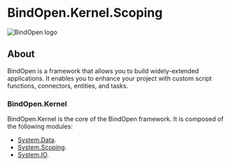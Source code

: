 # BindOpen.Kernel.Scoping

![BindOpen logo](https://storage.bindopen.org/img/logos/logo_bindopen.png)


## About

BindOpen is a framework that allows you to build widely-extended applications. It enables you to enhance your project with custom script functions, connectors, entities, and tasks.

### BindOpen.Kernel

BindOpen.Kernel is the core of the BindOpen framework. It is composed of the following modules:

* [System.Data](https://github.com/bindopen/BindOpen.Kernel/blob/master/docs/bindopen-system-data.md).
* [System.Scoping](https://github.com/bindopen/BindOpen.Kernel/blob/master/docs/bindopen-system-scoping.md).
* [System.IO](https://github.com/bindopen/BindOpen.Kernel/blob/master/docs/bindopen-system-io.md).
